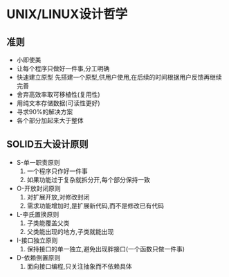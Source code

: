 # UNIX/LINUX设计哲学

## 准则

* 小即使美
* 让每个程序只做好一件事,分工明确
* 快速建立原型 先搭建一个原型,供用户使用,在后续的时间根据用户反馈再继续完善
* 舍弃高效率取可移植性(复用性)
* 用纯文本存储数据(可读性更好)
* 寻求90%的解决方案
* 各个部分加起来大于整体

## SOLID五大设计原则

* S-单一职责原则
  1. 一个程序只作好一件事
  2. 如果功能过于复杂就拆分开,每个部分保持一致
* O-开放封闭原则
  1. 对扩展开放,对修改封闭
  2. 需求功能增加时,是扩展新代码,而不是修改已有代码
* L-李氏置换原则
  1. 子类能覆盖父类
  2. 父类能出现的地方,子类就能出现
* I-接口独立原则
  1. 保持接口的单一独立,避免出现胖接口(一个函数只做一件事)
* D-依赖倒置原则
  1. 面向接口编程,只关注抽象而不依赖具体
